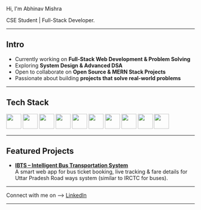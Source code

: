 Hi, I'm Abhinav Mishra   
  
CSE Student | Full-Stack Developer. 

     
---        
      
## Intro       
-  Currently working on **Full-Stack Web Development & Problem Solving**    
-  Exploring **System Design & Advanced DSA**  
-  Open to collaborate on **Open Source & MERN Stack Projects**    
-  Passionate about building **projects that solve real-world problems**  
  
--- 

## Tech Stack  
<p align="left">
  <img src="https://cdn.jsdelivr.net/gh/devicons/devicon/icons/cplusplus/cplusplus-original.svg" width="40" height="40"/>
  <img src="https://cdn.jsdelivr.net/gh/devicons/devicon/icons/python/python-original.svg" width="40" height="40"/>     
  <img src="https://cdn.jsdelivr.net/gh/devicons/devicon/icons/javascript/javascript-original.svg" width="40" height="40"/>
  <img src="https://cdn.jsdelivr.net/gh/devicons/devicon/icons/html5/html5-original.svg" width="40" height="40"/>  
  <img src="https://cdn.jsdelivr.net/gh/devicons/devicon/icons/css3/css3-original.svg" width="40" height="40"/>
  <img src="https://cdn.jsdelivr.net/gh/devicons/devicon/icons/mysql/mysql-original.svg" width="40" height="40"/>
  <img src="https://cdn.jsdelivr.net/gh/devicons/devicon/icons/react/react-original.svg" width="40" height="40"/>
  <img src="https://cdn.jsdelivr.net/gh/devicons/devicon/icons/nodejs/nodejs-original.svg" width="40" height="40"/>   
  <img src="https://cdn.jsdelivr.net/gh/devicons/devicon/icons/git/git-original.svg" width="40" height="40"/>
  <img src="https://cdn.jsdelivr.net/gh/devicons/devicon/icons/github/github-original.svg" width="40" height="40"/>

---
##  Featured Projects  
-  [**IBTS – Intelligent Bus Transportation System**](https://github.com/aabhi-999/IBTS)  
   A smart web app for bus ticket booking, live tracking & fare details for Uttar Pradesh Road ways system (similar to IRCTC for buses).  
---

 Connect with me on -->
 [LinkedIn](https://www.linkedin.com/in/abhinav-mishra-252234329/)   

---
